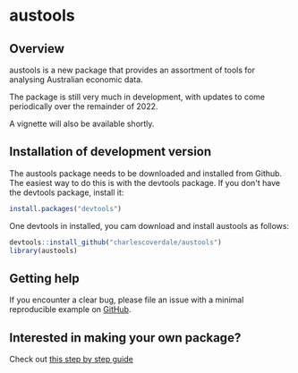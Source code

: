 # austools

## Overview
austools is a new package that provides an assortment of tools for analysing Australian economic data.

The package is still very much in development, with updates to come periodically over the remainder of 2022.

A vignette will also be available shortly.

## Installation of development version

The austools package needs to be downloaded and installed from Github. The easiest way to do this is with the devtools package. If you don't have the devtools package, install it:

``` r
install.packages("devtools")
```

One devtools in installed, you cam download and install austools as follows:

``` r
devtools::install_github("charlescoverdale/austools")
library(austools)
```

## Getting help

If you encounter a clear bug, please file an issue with a minimal
reproducible example on
[GitHub](https://github.com/charlescoverdale/austools/issues).


## Interested in making your own package?
Check out [this step by step guide](https://kbroman.org/pkg_primer/pages/github.html)
